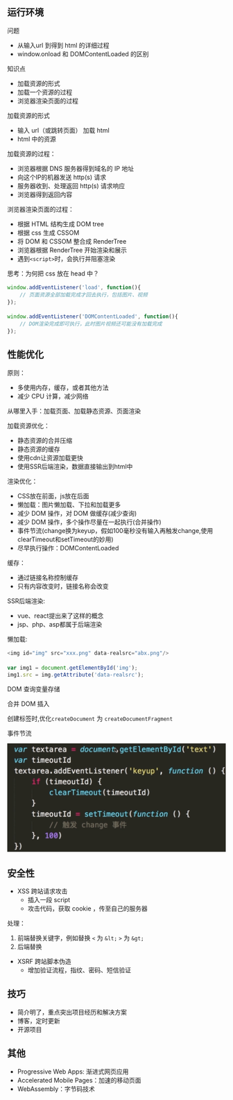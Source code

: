 ## 运行环境

问题
- 从输入url 到得到 html 的详细过程
- window.onload 和 DOMContentLoaded 的区别

知识点
- 加载资源的形式
- 加载一个资源的过程
- 浏览器渲染页面的过程


加载资源的形式
- 输入 url（或跳转页面） 加载 html
- html 中的资源


加载资源的过程：
- 浏览器根据 DNS 服务器得到域名的 IP 地址
- 向这个IP的机器发送 http(s) 请求
- 服务器收到、处理返回 http(s) 请求响应
- 浏览器得到返回内容


浏览器渲染页面的过程：
- 根据 HTML 结构生成 DOM tree
- 根据 css 生成 CSSOM
- 将 DOM 和 CSSOM 整合成 RenderTree
- 浏览器根据 RenderTree 开始渲染和展示
- 遇到`<script>`时，会执行并阻塞渲染


思考：为何把 css 放在 head 中？

```js
window.addEventListener('load', function(){
    // 页面资源全部加载完成才回去执行，包括图片、视频
});

window.addEventListener('DOMContentLoaded', function(){
    // DOM渲染完成即可执行，此时图片视频还可能没有加载完成
});
```


## 性能优化

原则：
- 多使用内存，缓存，或者其他方法
- 减少 CPU 计算，减少网络


从哪里入手：加载页面、加载静态资源、页面渲染


加载资源优化：
- 静态资源的合并压缩
- 静态资源的缓存
- 使用cdn让资源加载更快
- 使用SSR后端渲染，数据直接输出到html中


渲染优化：
- CSS放在前面，js放在后面
- 懒加载：图片懒加载、下拉和加载更多
- 减少 DOM 操作，对 DOM 做缓存(减少查询)
- 减少 DOM 操作，多个操作尽量在一起执行(合并操作)
- 事件节流(change换为keyup，假如100毫秒没有输入再触发change,使用clearTimeout和setTimeout的妙用)
- 尽早执行操作：DOMContentLoaded


缓存：
- 通过链接名称控制缓存
- 只有内容改变时，链接名称会改变


SSR后端渲染:
- vue、react提出来了这样的概念
- jsp、php、asp都属于后端渲染


懒加载:
```js
<img id="img" src="xxx.png" data-realsrc="abx.png"/>

var img1 = document.getElementById('img');
img1.src = img.getAttribute('data-realsrc');
```

DOM 查询变量存储

合并 DOM 插入

创建标签时,优化`createDocument` 为 `createDocumentFragment`

事件节流

![sjjl.png](./img/sjjl.png)



## 安全性

- XSS 跨站请求攻击
    - 插入一段 script
    - 攻击代码，获取 cookie ，传至自己的服务器

处理：
1. 前端替换关键字，例如替换 `<` 为 `&lt;` `>` 为 `&gt;` 
2. 后端替换

- XSRF 跨站脚本伪造
    - 增加验证流程，指纹、密码、短信验证


## 技巧

- 简介明了，重点突出项目经历和解决方案
- 博客，定时更新
- 开源项目

<!-- 如何看待加班？加班就像借钱，救急不救穷
千万不可挑战面试官，不要反考面试官
学会给面试官惊喜，但不要太多
遇到不会的问题，说出知道的也可以
说说你的缺点 --- 说一下最近在学什么就可以了 -->

## 其他

- Progressive Web Apps: 渐进式网页应用
- Accelerated Mobile Pages：加速的移动页面
- WebAssembly：字节码技术

